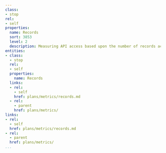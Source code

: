 ```yaml
---
class:
- stop
rel:
- self
properties:
  name: Records
  sort: 3853
  level: 2
  description: Measuring API access based upon the number of records accessed or returned.
entities:
- class:
  - stop
  rel:
  - self
  properties:
    name: Records
  links:
  - rel:
    - self
    href: plans/metrics/records.md
  - rel:
    - parent
    href: plans/metrics/
links:
- rel:
  - self
  href: plans/metrics/records.md
- rel:
  - parent
  href: plans/metrics/
...
```


